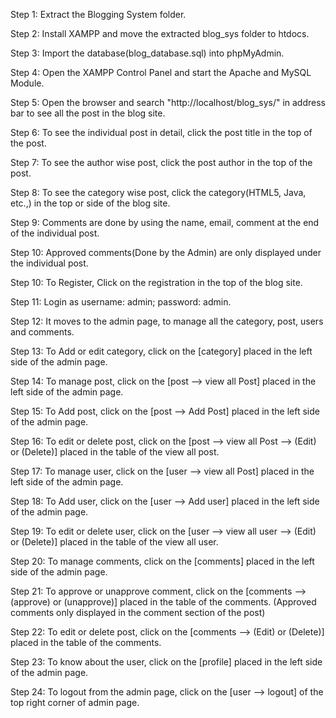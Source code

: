 Step 1: Extract the Blogging System folder.

Step 2: Install XAMPP and move the extracted blog_sys folder to htdocs.

Step 3: Import the database(blog_database.sql) into phpMyAdmin.

Step 4: Open the XAMPP Control Panel and start the Apache and MySQL Module.

Step 5: Open the browser and search "http://localhost/blog_sys/" in address bar to see all the post in the blog site.

Step 6: To see the individual post in detail, click the post title in the top of the post.

Step 7:	To see the author wise post, click the post author in the top of the post.

Step 8: To see the category wise post, click the category(HTML5, Java, etc.,) in the top or side of the blog site.

Step 9: Comments are done by using the name, email, comment at the end of the individual post.

Step 10: Approved comments(Done by the Admin) are only displayed under the individual post.

Step 10: To Register, Click on the registration in the top of the blog site.

Step 11: Login as username: admin; password: admin.

Step 12: It moves to the admin page, to manage all the category, post, users and comments.

Step 13: To Add or edit category, click on the [category] placed in the left side of the admin page.

Step 14: To manage post, click on the [post --> view all Post] placed in the left side of the admin page.

Step 15: To Add post, click on the [post --> Add Post] placed in the left side of the admin page.

Step 16: To edit or delete post, click on the [post --> view all Post --> (Edit) or (Delete)] placed in the table of the view all post.

Step 17: To manage user, click on the [user --> view all Post] placed in the left side of the admin page.

Step 18: To Add user, click on the [user --> Add user] placed in the left side of the admin page.

Step 19: To edit or delete user, click on the [user --> view all user --> (Edit) or (Delete)] placed in the table of the view all user.

Step 20: To manage comments, click on the [comments] placed in the left side of the admin page.

Step 21: To approve or unapprove comment, click on the [comments --> (approve) or (unapprove)] placed in the table of the comments.
		(Approved comments only displayed in the comment section of the post)

Step 22: To edit or delete post, click on the [comments --> (Edit) or (Delete)] placed in the table of the comments.

Step 23: To know about the user, click on the [profile] placed in the left side of the admin page.

Step 24: To logout from the admin page, click on the [user --> logout] of the top right corner of  admin page.

